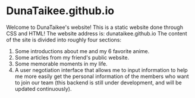 # DunaTaikee.github.io

Welcome to DunaTaikee's website!
This is a static website done through CSS and HTML!
The website address is: dunataikee.github.io
The content of the site is divided into roughly four sections:
1) Some introductions about me and my 6 favorite anime.
2) Some articles from my friend's public website.
3) Some memorable moments in my life.
4) A user negotiation interface that allows me to input information to help me more easily get the personal information of the members who want to join our team (this backend is still under development, and will be updated continuously).
